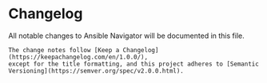 <!-- markdownlint-disable no-duplicate-heading no-multiple-blanks link-image-reference-definitions -->
# Changelog

All notable changes to Ansible Navigator will be documented in this file.

[//]: # (DO-NOT-REMOVE-versioning-promise-START)

```{note}
The change notes follow [Keep a Changelog](https://keepachangelog.com/en/1.0.0/),
except for the title formatting, and this project adheres to [Semantic
Versioning](https://semver.org/spec/v2.0.0.html).
```

<!--
Do *NOT* manually add changelog entries here!
This changelog is managed by Towncrier and is built at release time.
See https://ansible-navigator.readthedocs.io/en/latest/contributing/guidelines/#adding-change-notes-with-your-prs
for details. Or read
https://github.com/ansible/ansible-navigator/tree/main/docs/changelog-fragments.d#adding-change-notes-with-your-prs
-->


<!-- towncrier release notes start -->
